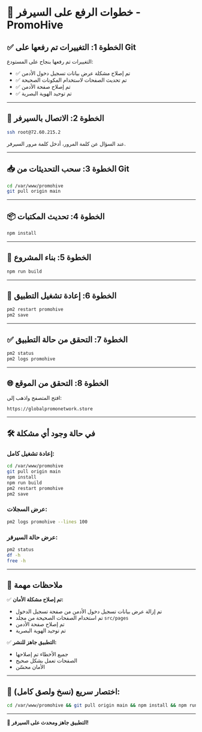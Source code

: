 # 🚀 خطوات الرفع على السيرفر - PromoHive

## ✅ الخطوة 1: التغييرات تم رفعها على Git

التغييرات تم رفعها بنجاح على المستودع:
- ✅ تم إصلاح مشكلة عرض بيانات تسجيل دخول الأدمن
- ✅ تم تحديث الصفحات لاستخدام المكونات الصحيحة
- ✅ تم إصلاح صفحة الأدمن
- ✅ تم توحيد الهوية البصرية

---

## 📡 الخطوة 2: الاتصال بالسيرفر

```bash
ssh root@72.60.215.2
```

عند السؤال عن كلمة المرور، أدخل كلمة مرور السيرفر.

---

## 📥 الخطوة 3: سحب التحديثات من Git

```bash
cd /var/www/promohive
git pull origin main
```

---

## 📦 الخطوة 4: تحديث المكتبات

```bash
npm install
```

---

## 🔨 الخطوة 5: بناء المشروع

```bash
npm run build
```

---

## 🔄 الخطوة 6: إعادة تشغيل التطبيق

```bash
pm2 restart promohive
pm2 save
```

---

## ✅ الخطوة 7: التحقق من حالة التطبيق

```bash
pm2 status
pm2 logs promohive
```

---

## 🌐 الخطوة 8: التحقق من الموقع

افتح المتصفح واذهب إلى:
```
https://globalpromonetwork.store
```

---

## 🛠️ في حالة وجود أي مشكلة

### إعادة تشغيل كامل:

```bash
cd /var/www/promohive
git pull origin main
npm install
npm run build
pm2 restart promohive
pm2 save
```

### عرض السجلات:

```bash
pm2 logs promohive --lines 100
```

### عرض حالة السيرفر:

```bash
pm2 status
df -h
free -h
```

---

## 📝 ملاحظات مهمة

✅ **تم إصلاح مشكلة الأمان:**
- تم إزالة عرض بيانات تسجيل دخول الأدمن من صفحة تسجيل الدخول
- تم استخدام الصفحات الصحيحة من مجلد `src/pages`
- تم إصلاح صفحة الأدمن
- تم توحيد الهوية البصرية

✅ **التطبيق جاهز للنشر:**
- جميع الأخطاء تم إصلاحها
- الصفحات تعمل بشكل صحيح
- الأمان محسّن

---

## 🎯 اختصار سريع (نسخ ولصق كامل):

```bash
cd /var/www/promohive && git pull origin main && npm install && npm run build && pm2 restart promohive && pm2 save && pm2 status
```

---

**🚀 التطبيق جاهز ومحدث على السيرفر!**

